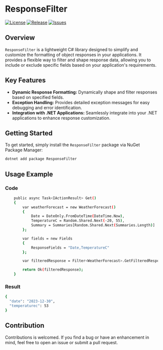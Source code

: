# ResponseFilter

[![License](https://img.shields.io/github/license/FarukA1/ResponseFilter)](LICENSE)
[![Release](https://img.shields.io/github/v/release/FarukA1/ResponseFilter)](https://github.com/FarukA1/ResponseFilter/releases)
[![Issues](https://img.shields.io/github/issues/FarukA1/ResponseFilter)](https://github.com/FarukA1/ResponseFilter/issues)

## Overview

`ResponseFilter` is a lightweight C# library designed to simplify and customize the formatting of object responses in your applications. It provides a flexible way to filter and shape response data, allowing you to include or exclude specific fields based on your application's requirements.

## Key Features

- **Dynamic Response Formatting:** Dynamically shape and filter responses based on specified fields.
- **Exception Handling:** Provides detailed exception messages for easy debugging and error identification.
- **Integration with .NET Applications:** Seamlessly integrate into your .NET applications to enhance response customization.

## Getting Started

To get started, simply install the `ResponseFilter` package via NuGet Package Manager:

```bash
dotnet add package ResponseFilter
```

## Usage Example

### Code

```bash
    public async Task<IActionResult> Get()
    {
        var weatherForecast = new WeatherForecast()
        {
            Date = DateOnly.FromDateTime(DateTime.Now),
            TemperatureC = Random.Shared.Next(-20, 55),
            Summary = Summaries[Random.Shared.Next(Summaries.Length)]
        };

        var fields = new Fields
        {
            ResponseFields = "Date,TemperatureC"
        };

        var filteredResponse = Filter<WeatherForecast>.GetFilteredResponse(weatherForecast, fields);

        return Ok(filteredResponse);
    }
```

### Result

```bash
{
  "date": "2023-12-30",
  "temperaturec": 53
}
```

## Contribution

Contributions is welcomed. If you find a bug or have an enhancement in mind, feel free to open an issue or submit a pull request.


